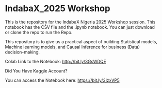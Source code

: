 # IndabaX_2025 Workshop 

This is the repository for the IndabaX Nigeria 2025 Workshop session. This notebook has the CSV file and the .ipynb notebook. You can just download or clone the repo to run the Repo.

This repository is to give us a practical aspect of building Statistical models, Machine learning models, and Causal Inference for business (Data) decision-making.

Colab Link to the Notebook: http://bit.ly/3GsWDQE

Did You Have Kaggle Account?

You can access the Notebook here: https://bit.ly/3IzxVP5
